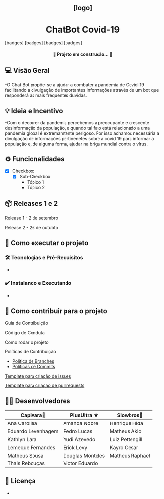 
<h2 align="center">[logo]</h2>
<h1 align="center">ChatBot Covid-19</h1>

[badges] [badges] [badges] [badges] 

<h4 align="center"> 
	🚧  Projeto em construção...  🚧
</h4>

## 💻 Visão Geral
-O Chat Bot propõe-se a ajudar a combater a pandemia de Covid-19 facilitando a divulgação de importantes informações 
através de um bot que responderá as mais frequentes duvidas.
	

## 💡 Ideia e Incentivo
-Com o decorrer da pandemia percebemos a preocupante e crescente desinformação da população, e quando tal fato está relacionado a uma pandemia global é extremamtente perigoso.
Por isso achamos necessária a divulgação de informações pertinenetes sobre a covid 19 para informar a população e, de alguma forma, ajudar na briga mundial contra o vírus.

## ⚙️ Funcionalidades
- [x] Checkbox:
  - [x] Sub-Checkbox
    - Tópico 1
    - Tópico 2

## 📦 Releases 1 e 2
  Release 1 - 2 de setembro
  
  Release 2 - 26 de outubto

## 🚀 Como executar o projeto
### 🛠 Tecnologias e Pré-Requisitos
-

### ✔️ Instalando e Executando
-

## 🤝 Como contribuir para o projeto

Guia de Contribuição

Código de Conduta

Como rodar o projeto

Políticas de Contribuição

- [Politica de Branches](https://github.com/fga-eps-mds/2021-1-Bot/blob/main/docs/politicas/branches.md)
- [Politicas de Commits](https://github.com/fga-eps-mds/2021-1-Bot/blob/main/docs/politicas/commits.md)

[Template para criação de issues](https://github.com/fga-eps-mds/2021-1-Bot/blob/main/.github/ISSUE_TEMPLATE/custom.md)

[Template para criação de pull requests](https://github.com/fga-eps-mds/2021-1-Bot/blob/main/.github/pull_request_template.md)

## 👨‍💻 Desenvolvedores
Capivara:ox: | PlusUltra :fleur_de_lis:| Slowbros:pig2:
------------ | ------------- | -------------
Ana Carolina| Amanda Nobre | Henrique Hida
Eduardo Levenhagem | Pedro Lucas | Matheus Akio
Kathlyn Lara | Yudi Azevedo | Luiz Pettengill
Lemeque Fernandes | Erick Levy | Kayro Cesar
Matheus Sousa | Douglas Monteles | Matheus Raphael
Thais Rebouças | Victor Eduardo | 


## 📝 Licença
-
